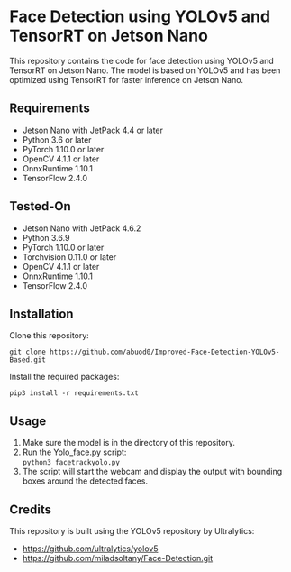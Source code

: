<h1>Face Detection using YOLOv5 and TensorRT on Jetson Nano</h1>
<p>This repository contains the code for face detection using YOLOv5 and TensorRT on Jetson Nano. The model is based on YOLOv5 and has been optimized using TensorRT for faster inference on Jetson Nano.</p>

<h2>Requirements</h2>
<ul>
<li>Jetson Nano with JetPack 4.4 or later</li>
<li>Python 3.6 or later</li>
<li>PyTorch 1.10.0 or later</li>
<li>OpenCV 4.1.1 or later</li>
<li>OnnxRuntime 1.10.1</li>
<li>TensorFlow 2.4.0</li>
</ul>


<h2>Tested-On</h2>
<ul>
<li>Jetson Nano with JetPack 4.6.2</li>
<li>Python 3.6.9</li>
<li>PyTorch 1.10.0 or later</li>
<li>Torchvision 0.11.0 or later</li>
<li>OpenCV 4.1.1 or later</li>
<li>OnnxRuntime 1.10.1</li>
<li>TensorFlow 2.4.0</li>
</ul>

<h2>Installation</h2>
<p>Clone this repository:</p>
<pre><code>git clone https://github.com/abuod0/Improved-Face-Detection-YOLOv5-Based.git</code></pre>

<p>Install the required packages:</p>
<pre><code>pip3 install -r requirements.txt</code></pre>

<h2>Usage</h2>
<ol>
<li>Make sure the model is in the directory of this repository.</li>
<li>Run the Yolo_face.py script:<br><code>python3 facetrackyolo.py</code></li>
<li>The script will start the webcam and display the output with bounding boxes around the detected faces.</li>
</ol>

<h2>Credits</h2>
<p>This repository is built using the YOLOv5 repository by Ultralytics:
<ul>
<li><a href="https://github.com/ultralytics/yolov5">https://github.com/ultralytics/yolov5</a></li>
<li><a href="https://github.com/miladsoltany/Face-Detection.git">https://github.com/miladsoltany/Face-Detection.git</a>
</ul>
</p>
